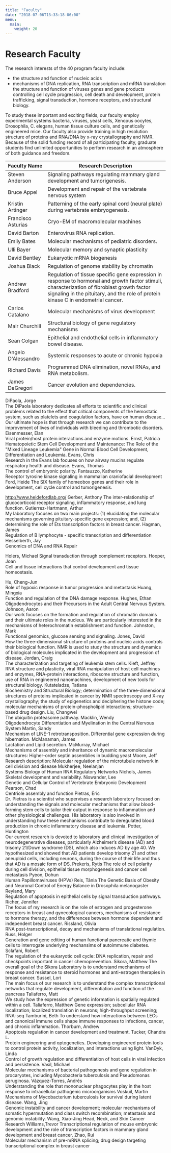 ```yaml
---
title: "Faculty"
date: "2018-07-06T13:33:18-06:00"
menu:
  main:
    weight: 20
---
```


# Research Faculty

The research interests of the 40 program faculty include:

- the structure and function of nucleic acids
- mechanisms of DNA replication, RNA transcription and mRNA translation
the structure and function of viruses
genes and gene products controlling cell cycle progression, cell death and development, protein trafficking, signal transduction, hormone receptors, and structural biology.

To study these important and exciting fields, our faculty employ experimental systems bacteria, viruses, yeast cells, Xenopus oocytes, Drosophila, C. elegans, human tissue culture cells, and genetically engineered mice. Our faculty also provide training in high resolution structure of proteins and RNA/DNA by x-ray crystallography and NMR. Because of the solid funding record of all participating faculty, graduate students find unlimited opportunities to perform research in an atmosphere of both guidance and freedom.

Faculty Name | Research Description
-------------|---------------------
Steven Anderson | Signaling pathways regulating mammary gland development and tumorigenesis.
Bruce	Appel | Development and repair of the vertebrate nervous system
Kristin	Artinger | Patterning of the early spinal cord (neural plate) during vertebrate embryogenesis.
Francisco	Asturias | Cryo-EM of macromolecular machines
David	Barton | Enterovirus RNA replication.
Emily	Bates | Molecular mechanisms of pediatric disorders.
Ulli Bayer | Molecular memory and synaptic plasticity
David Bentley | Eukaryotic mRNA biogenesis
Joshua Black | Regulation of genome stability by chromatin
Andrew Bradford | Regulation of tissue specific gene expression in response to hormonal and growth factor stimuli, characterization of fibroblast growth factor signaling in the pituitary, and the role of protein kinase C in endometrial cancer.
Carlos Catalano | Molecular mechanisms of virus development
Mair Churchill | Structural biology of gene regulatory mechanisms
Sean Colgan | Epithelial and endothelial cells in inflammatory bowel disease.
Angelo D'Alessandro | Systemic responses to acute or chronic hypoxia
Richard	Davis | Programmed DNA elimination, novel RNAs, and RNA metabolism.
James	DeGregori | Cancer evolution and dependencies.

DiPaola, Jorge	
The DiPaola laboratory dedicates all efforts to scientific and clinical problems related to the effect that critical components of the hemostatic system, such as platelets and coagulation factors, have on human disease... Our ultimate hope is that through research we can contribute to the improvement of lives of individuals with bleeding and thrombotic disorders.
Eisenmesser, Elan	
Viral protein/host protein interactions and enzyme motions.
Ernst, Patricia	
Hematopoietic Stem Cell Development and Maintenance: The Role of the "Mixed Lineage Leukemia" Gene in Normal Blood Cell Development, Differentiation and Leukemia.
Evans, Chris	
Research in the Evans lab focuses on how airway mucins regulate respiratory health and disease.
Evans, Thomas	
The control of embryonic polarity.
Fantauzzo, Katherine	
Receptor tyrosine kinase signaling in mammalian craniofacial development
Ford, Heide	
The SIX family of homeobox genes and their role in development, cell cycle control and tumorigenesis.
 
http://www.heidefordlab.org/
Gerber, Anthony	
The inter-relationship of glucocorticoid receptor signaling, inflammatory response, and lung function.
Gutierrez-Hartmann, Arthur	
My laboratory focuses on two main projects: (1) elucidating the molecular mechanisms governing pituitary-specific gene expression; and, (2) determining the role of Ets transcription factors in breast cancer.
Hagman, James	
Regulation of B lymphocyte - specific transcription and differentiation
Hesselberth, Jay	
Genomics of DNA and RNA Repair

Holers, Michael	
Signal transduction through complement receptors.
Hooper, Joan	
Cell and tissue interactions that control development and tissue homeostasis.

Hu, Cheng-Jun	
Role of hypoxic response in tumor progression and metastasis
Huang, Mingxia	
Function and regulation of the DNA damage response.
Hughes, Ethan	
Oligodendrocytes and their Precursors in the Adult Central Nervous System.
Johnson, Aaron	
Our work focuses on the formation and regulation of chromatin domains and their ultimate roles in the nucleus. We are particularly interested in the mechanisms of heterochromatin establishment and function.
Johnston, Mark	
Functional genomics, glucose sensing and signaling.
Jones, David	
How the three-dimensional structure of proteins and nucleic acids controls their biological function. NMR is used to study the structure and dynamics of biological molecules implicated in the development and progression of disease.
Jordan, Craig	
The characterization and targeting of leukemia stem cells.
Kieft, Jeffrey	
RNA structure and plasticity, viral RNA manipulation of host cell machines and enzymes, RNA-protein interactions, ribosome structure and function, use of RNA in engineered nanomachines, development of new tools for structural biology.
Kutateladze, Tatiana	
Biochemistry and Structural Biology; determination of the three-dimensional structures of proteins implicated in cancer by NMR spectroscopy and X-ray crystallography; the study of epigenetics and deciphering the histone code; molecular mechanisms of protein-phospholipid interactions; structure-based drug design.
Liu, Changwei	
The ubiquitin proteasome pathway.
Macklin, Wendy	
Oligodendrocyte Differentiation and Myelination in the Central Nervous System
Martin, Sandy	
Mechanism of LINE-1 retrotransposition. Differential gene expression during hibernation.
McManaman, James	
Lactation and Lipid secretion.
McMurray, Michael	
Mechanisms of assembly and inheritance of dynamic macromolecular structures: Higher-order septin assemblies in budding yeast
Moore, Jeff	
Research description:  Molecular regulation of the microtubule network in cell division and disease
Mukherjee, Neelanjan	
Systems Biology of Human RNA Regulatory Networks
Nichols, James	
Skeletal development and variability.
Niswander, Lee	
Genetic and Cellular Control of Vertebrate Embryonic Development
Pearson, Chad	
Centriole assembly and function
Pietras, Eric	
Dr. Pietras is a scientist who supervises a research laboratory focused on understanding the signals and molecular mechanisms that allow blood-forming stem cells to tailor their output in response to inflammation and other physiological challenges. His laboratory is also involved in understanding how these  mechanisms contribute to deregulated blood production in chronic inflammatory disease and leukemia.
Potter, Huntington	
Our current research is devoted to laboratory and clinical investigation of neurodegenerative diseases, particularly Alzheimer’s disease (AD) and trisomy 21/Down syndrome (DS), which also induces AD by age 40. We hypothesized and showed that AD patients develop trisomy 21 and other aneuploid cells, including neurons, during the course of their life and thus that AD is a mosaic form of DS.
Prekeris, Rytis	
The role of cell polarity during cell division, epithelial tissue morphogenesis and cancer cell metastasis
Pyeon, Dohun	
Human Papillomaviruses (HPVs)
Reis, Tânia	
The Genetic Basis of Obesity and Neuronal Control of Energy Balance in Drosophila melanogaster
Reyland, Mary	
Regulation of apoptosis in epithelial cells by signal transduction pathways.
Richer, Jennifer	
The focus of my research is on the role of estrogen and progesterone receptors in breast and gynecological cancers, mechanisms of resistance to hormone therapy, and the differences between hormone dependent and independent breast cancer.
Rissland, Olivia	
RNA post-transcriptional, decay and mechanisms of translational regulation.
Russ, Holger	
Generation and gene editing of human functional pancreatic and thymic cells to interrogate underlying mechansims of autoimmune diabetes.
Sclafani, Robert	
The regulation of the eukaryotic cell cycle: DNA replication, repair and checkpoints important in cancer chemoprevention.
Sikora, Matthew	
The overall goal of the Sikora Laboratory is to understand mechanisms of response and resistance to steroid hormones and anti-estrogen therapies in breast cancer.
Sussel, Lori	
The main focus of our research is to understand the complex transcriptional networks that regulate development, differentiation and function of the pancreas
Taliaferro, Matt	
We study how the expression of genetic information is spatially regulated within a cell.
Taliaferro, Matthew	
Gene expression; subcellular RNA localization; localized translation in neurons; high-throughput screening; RNA-seq
Tamburini, Beth	
To understand how interactions between LECs and canonical immune cells shape immune responses to infections, cancer, and chronic inflammation.
Thorburn, Andrew	
Apoptosis regulation in cancer development and treatment.
Tucker, Chandra L.	
Protein engineering and optogenetics. Developing engineered protein tools to control protein activity, localization, and interactions using light.
VanDyk, Linda	
Control of growth regulation and differentiation of host cells in viral infection and persistence.
Vasil, Michael	
Molecular mechanisms of bacterial pathogenesis and gene regulation in procaryotes, including Mycobacteria tuberculosis and Pseudomonas aeruginosa.
Vázquez-Torres, Andrés	
Understanding the role that mononuclear phagocytes play in the host response to intracellular pathogenic microorganisms
Voskuil, Martin	
Mechanisms of Mycobacterium tuberculosis for survival during latent disease.
Wang, Jing	
Genomic instability and cancer development; molecular mechanisms of somatic hypermutation and class switch recombination; metastasis and genomic instability.
Wang, Xiao-Jing	
Head, Neck, and Skin Cancer Research
Williams,Trevor	
Transcriptional regulation of mouse embryonic development and the role of transcription factors in mammary gland development and breast cancer.
Zhao, Rui	
Molecular mechanism of pre-mRNA splicing; drug design targeting transcriptional complex in breast cancer